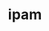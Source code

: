 ---
title: ipam
show_read_time: false
canonical_url: 'https://docs.projectcalico.org/v3.7/reference/calicoctl/commands/ipam/index'
---